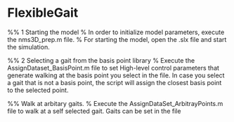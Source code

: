 # FlexibleGait
%% 1 Starting the model
% In order to initialize model parameters, execute the nms3D_prep.m file. 
% For starting the model, open the .slx file and start the simulation.

%% 2 Selecting a gait from the basis point library
% Execute the AssignDataset_BasisPoint.m file to set High-level control parameters that generate walking at the basis point you select in the file. In case you select a gait that is not a basis point, the script will assign the closest basis point to the selected point.

%% Walk at arbitary gaits. 
% Execute the AssignDataSet_ArbitrayPoints.m file to walk at a self selected gait. Gaits can be set in the file
